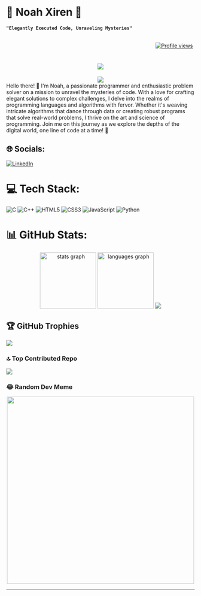 <!-- Repository Name -->
<h1>🌟 Noah Xiren 🌟</h1>

<!-- Short Description -->
**`"Elegantly Executed Code, Unraveling Mysteries"`**<br/><br/>

<div align="right">
  <a href="https://komarev.com/ghpvc/?username=NoahXiren&color=blue" target="_blank">
    <img src="https://komarev.com/ghpvc/?username=NoahXiren&color=blue" alt="Profile views" style="margin-right: 5px;">
  </a>
</div>






<h1 align="center">
    <img src="https://readme-typing-svg.herokuapp.com/?font=Righteous&size=35&center=true&vCenter=true&width=500&height=70&duration=4000&lines=Hi+There!+👋;+I'm+Noah+Xiren!;+Nice+to+meet+you🤗." />
</h1>

<div align="center">
 <img src="https://quotes-github-readme.vercel.app/api?type=horizontal&theme=tokyonight"/>
</div>
Hello there! 👋 I'm Noah, a passionate programmer and enthusiastic problem solver on a mission to unravel the mysteries of code. With a love for crafting elegant solutions to complex challenges, I delve into the realms of programming languages and algorithms with fervor. Whether it's weaving intricate algorithms that dance through data or creating robust programs that solve real-world problems, I thrive on the art and science of programming. Join me on this journey as we explore the depths of the digital world, one line of code at a time! 🚀<br>


## 🌐 Socials:
[![LinkedIn](https://img.shields.io/badge/LinkedIn-%230077B5.svg?logo=linkedin&logoColor=white)](https://www.linkedin.com/in/noah-xiran-8445042ba/) 

# 💻 Tech Stack:
![C](https://img.shields.io/badge/c-%2300599C.svg?style=for-the-badge&logo=c&logoColor=white) ![C++](https://img.shields.io/badge/c++-%2300599C.svg?style=for-the-badge&logo=c%2B%2B&logoColor=white) ![HTML5](https://img.shields.io/badge/html5-%23E34F26.svg?style=for-the-badge&logo=html5&logoColor=white) ![CSS3](https://img.shields.io/badge/css3-%231572B6.svg?style=for-the-badge&logo=css3&logoColor=white) ![JavaScript](https://img.shields.io/badge/javascript-%23323330.svg?style=for-the-badge&logo=javascript&logoColor=%23F7DF1E) ![Python](https://img.shields.io/badge/python-3670A0?style=for-the-badge&logo=python&logoColor=ffdd54)


# 📊 GitHub Stats:
<div align= "center">
  <img src="https://github-readme-stats.vercel.app/api?username=NoahXiren&theme=midnight-purple&hide_border=false&include_all_commits=false&count_private=true"  height="150" alt="stats graph"  />
  <img src="https://github-readme-stats.vercel.app/api/top-langs/?username=NoahXiren&theme=midnight-purple&hide_border=false&include_all_commits=false&count_private=true&layout=compact"  height="150" alt="languages graph" />
  <img src="https://github-readme-streak-stats.herokuapp.com/?user=NoahXiren&theme=midnight-purple&hide_border=false" />
</div>


## 🏆 GitHub Trophies
![](https://github-profile-trophy.vercel.app/?username=NoahXiren&theme=tokyonight&no-frame=false&no-bg=false&margin-w=4)

### 🔝 Top Contributed Repo
<div>
  <img src="https://github-contributor-stats.vercel.app/api?username=NoahXiren&limit=5&theme=algolia&combine_all_yearly_contributions=true"/>
</div>


### 😂 Random Dev Meme
<div align="center">
    <img src='https://randommeme-five.vercel.app/' style="height: 500px;"/>
</div>

---


